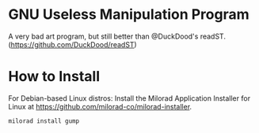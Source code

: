 # GNU Useless Manipulation Program
A very bad art program, but still better than @DuckDood's readST. (https://github.com/DuckDood/readST)
# How to Install
For Debian-based Linux distros:
Install the Milorad Application Installer for Linux at https://github.com/milorad-co/milorad-installer.

    milorad install gump
